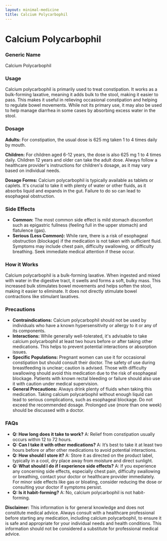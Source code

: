 ```yaml
---
layout: minimal-medicine
title: Calcium Polycarbophil
---
```


# Calcium Polycarbophil
### Generic Name
Calcium Polycarbophil

### Usage
Calcium polycarbophil is primarily used to treat constipation. It works as a bulk-forming laxative, meaning it adds bulk to the stool, making it easier to pass.  This makes it useful in relieving occasional constipation and helping to regulate bowel movements.  While not its primary use, it may also be used to help manage diarrhea in some cases by absorbing excess water in the stool.

### Dosage
**Adults:** For constipation, the usual dose is 625 mg taken 1 to 4 times daily by mouth.

**Children:**  For children aged 6-12 years, the dose is also 625 mg 1 to 4 times daily. Children 12 years and older can take the adult dose.  Always follow a healthcare provider's instructions for children's dosage, as it may vary based on individual needs.

**Dosage Forms:** Calcium polycarbophil is typically available as tablets or caplets.  It's crucial to take it with plenty of water or other fluids, as it absorbs liquid and expands in the gut.  Failure to do so can lead to esophageal obstruction.

### Side Effects
* **Common:** The most common side effect is mild stomach discomfort such as epigastric fullness (feeling full in the upper stomach) and flatulence (gas).
* **Serious (Less Common):**  While rare, there is a risk of esophageal obstruction (blockage) if the medication is not taken with sufficient fluid. Symptoms may include chest pain, difficulty swallowing, or difficulty breathing.  Seek immediate medical attention if these occur.


### How it Works
Calcium polycarbophil is a bulk-forming laxative.  When ingested and mixed with water in the digestive tract, it swells and forms a soft, bulky mass. This increased bulk stimulates bowel movements and helps soften the stool, making it easier to eliminate.  It does not directly stimulate bowel contractions like stimulant laxatives.

### Precautions
* **Contraindications:** Calcium polycarbophil should not be used by individuals who have a known hypersensitivity or allergy to it or any of its components.
* **Interactions:**  While generally well-tolerated, it's advisable to take calcium polycarbophil at least two hours before or after taking other medications. This helps to prevent potential interactions or absorption issues.
* **Specific Populations:**  Pregnant women can use it for occasional constipation but should consult their doctor.  The safety of use during breastfeeding is unclear; caution is advised.  Those with difficulty swallowing should avoid this medication due to the risk of esophageal blockage.  Patients with known rectal bleeding or failure should also use it with caution under medical supervision.
* **General Precautions:** Always drink plenty of fluids when taking this medication.  Taking calcium polycarbophil without enough liquid can lead to serious complications, such as esophageal blockage. Do not exceed the recommended dosage. Prolonged use (more than one week) should be discussed with a doctor.


### FAQs
* **Q: How long does it take to work?** A:  Relief from constipation usually occurs within 12 to 72 hours.
* **Q: Can I take it with other medications?** A: It’s best to take it at least two hours before or after other medications to avoid potential interactions.
* **Q: How should I store it?** A: Store it as directed on the product label, typically in a cool, dry place away from moisture and direct sunlight.
* **Q: What should I do if I experience side effects?** A: If you experience any concerning side effects, especially chest pain, difficulty swallowing or breathing, contact your doctor or healthcare provider immediately.  For minor side effects like gas or bloating,  consider reducing the dose or consulting your doctor if symptoms persist.
* **Q: Is it habit-forming?** A: No, calcium polycarbophil is not habit-forming.


**Disclaimer:** This information is for general knowledge and does not constitute medical advice. Always consult with a healthcare professional before starting any medication, including calcium polycarbophil, to ensure it is safe and appropriate for your individual needs and health conditions.  This information should not be considered a substitute for professional medical advice.
